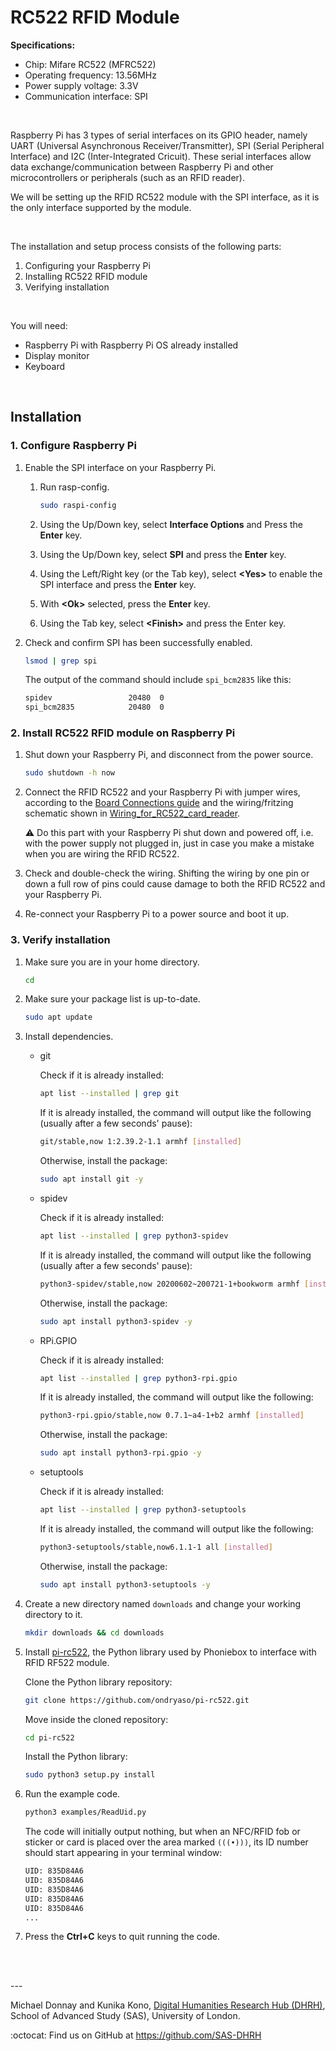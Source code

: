 # RC522 RFID Module

**Specifications:**

* Chip: Mifare RC522 (MFRC522)
* Operating frequency: 13.56MHz
* Power supply voltage: 3.3V
* Communication interface: SPI

<br />

Raspberry Pi has 3 types of serial interfaces on its GPIO header, namely UART (Universal Asynchronous Receiver/Transmitter), SPI  (Serial Peripheral Interface) and I2C (Inter-Integrated Cricuit). These serial interfaces allow data exchange/communication between Raspberry Pi and other microcontrollers or peripherals (such as an RFID reader).

We will be setting up the RFID RC522 module with the SPI interface, as it is the only interface supported by the module.

<br />

The installation and setup process consists of the following parts:

1. Configuring your Raspberry Pi
2. Installing RC522 RFID module
3. Verifying installation

<br />

You will need:

* Raspberry Pi with Raspberry Pi OS already installed
* Display monitor
* Keyboard

<br />

## Installation

### 1. Configure Raspberry Pi

1. Enable the SPI interface on your Raspberry Pi.

    1. Run rasp-config.

        ```bash
        sudo raspi-config
        ```

    1. Using the Up/Down key, select **Interface Options** and Press the **Enter** key.

    1. Using the Up/Down key, select **SPI** and press the **Enter** key.

    1. Using the Left/Right key (or the Tab key), select **\<Yes>** to enable the SPI interface and press the **Enter** key.

    1. With **\<Ok>** selected, press the **Enter** key.

    1. Using the Tab key, select **\<Finish>** and press the Enter key.

1. Check and confirm SPI has been successfully enabled. 

    ```bash
    lsmod | grep spi
    ```

    The output of the command should include `spi_bcm2835` like this:

    ```bash
    spidev                 20480  0
    spi_bcm2835            20480  0
    ```

### 2. Install RC522 RFID module on Raspberry Pi

1. Shut down your Raspberry Pi, and disconnect from the power source.

    ```bash
    sudo shutdown -h now
    ```

1. Connect the RFID RC522 and your Raspberry Pi with jumper wires, according to the [Board Connections guide](https://github.com/MiczFlor/RPi-Jukebox-RFID/blob/future3/main/documentation/developers/rfid/mfrc522_spi.md) and the wiring/fritzing schematic shown in [Wiring_for_RC522_card_reader](https://github.com/MiczFlor/RPi-Jukebox-RFID/wiki/Wiring_for_RC522_card_reader).

    :warning: Do this part with your Raspberry Pi shut down and powered off, i.e. with the power supply not plugged in, just in case you make a mistake when you are wiring the RFID RC522.

1. Check and double-check the wiring. Shifting the wiring by one pin or down a full row of pins could cause damage to both the RFID RC522 and your Raspberry Pi.

1. Re-connect your Raspberry Pi to a power source and boot it up.

### 3. Verify installation

1. Make sure you are in your home directory.

    ```bash
    cd
    ```

1. Make sure your package list is up-to-date.

    ```bash
    sudo apt update
    ```

1. Install dependencies.

    - git

      Check if it is already installed:

      ```bash
      apt list --installed | grep git
      ```

      If it is already installed, the command will output like the following (usually after a few seconds' pause):

      ```bash
      git/stable,now 1:2.39.2-1.1 armhf [installed]
      ```

      Otherwise, install the package:

      ```bash
      sudo apt install git -y
      ```

    - spidev

      Check if it is already installed:

      ```bash
      apt list --installed | grep python3-spidev
      ```

      If it is already installed, the command will output like the following (usually after a few seconds' pause):

      ```bash
      python3-spidev/stable,now 20200602~200721-1+bookworm armhf [installed]
      ```

      Otherwise, install the package:

      ```bash
      sudo apt install python3-spidev -y
      ```

    - RPi.GPIO

      Check if it is already installed:
      
      ```bash
      apt list --installed | grep python3-rpi.gpio
      ```

      If it is already installed, the command will output like the following:
      
      ```bash
      python3-rpi.gpio/stable,now 0.7.1~a4-1+b2 armhf [installed]
      ```

      Otherwise, install the package:
      
      ```bash
      sudo apt install python3-rpi.gpio -y
      ```
      
    - setuptools

      Check if it is already installed:
      
      ```bash
      apt list --installed | grep python3-setuptools
      ```

      If it is already installed, the command will output like the following:
      
      ```bash
      python3-setuptools/stable,now6.1.1-1 all [installed]
      ```

      Otherwise, install the package:
      
      ```bash
      sudo apt install python3-setuptools -y
      ```
      
      

1. Create a new directory named `downloads` and change your working directory to it.

    ```bash
    mkdir downloads && cd downloads
    ```

1. Install [pi-rc522](https://github.com/ondryaso/pi-rc522), the Python library used by Phoniebox to interface with RFID RF522 module.

    Clone the Python library repository:

    ```bash
    git clone https://github.com/ondryaso/pi-rc522.git
    ```

    Move inside the cloned repository:

    ```bash
    cd pi-rc522
    ```

    Install the Python library:

    ```bash
    sudo python3 setup.py install
    ```

1. Run the example code.

    ```bash
    python3 examples/ReadUid.py
    ```

    The code will initially output nothing, but when an NFC/RFID fob or sticker or card is placed over the area marked `(((•)))`, its ID number should start appearing in your terminal window:

    ```bash
    UID: 835D84A6
    UID: 835D84A6
    UID: 835D84A6
    UID: 835D84A6
    UID: 835D84A6
    ...
    ```

1. Press the **Ctrl+C** keys to quit running the code.

<br /><br />

\---

Michael Donnay and Kunika Kono, [Digital Humanities Research Hub (DHRH)](https://www.sas.ac.uk/digital-humanities), School of Advanced Study (SAS), University of London.  

:octocat: Find us on GitHub at https://github.com/SAS-DHRH
